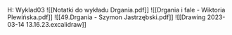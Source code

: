 H: Wyklad03
![[Notatki do wykładu Drgania.pdf]]
![[Drgania i fale - Wiktoria Plewińska.pdf]]
![[49.Drgania - Szymon Jastrzębski.pdf]]
![[Drawing 2023-03-14 13.16.23.excalidraw]]
